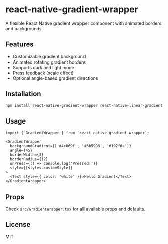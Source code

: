 # react-native-gradient-wrapper

A flexible React Native gradient wrapper component with animated borders and backgrounds.

## Features

- Customizable gradient background
- Animated rotating gradient borders
- Supports dark and light mode
- Press feedback (scale effect)
- Optional angle-based gradient directions

## Installation

```bash
npm install react-native-gradient-wrapper react-native-linear-gradient
```

## Usage

```tsx
import { GradientWrapper } from 'react-native-gradient-wrapper';

<GradientWrapper
  backgroundGradient={['#4c669f', '#3b5998', '#192f6a']}
  angle={45}
  borderWidth={3}
  borderRadius={12}
  onPress={() => console.log('Pressed!')}
  style={[styles.customStyle]}
>
  <Text style={{ color: 'white' }}>Hello Gradient</Text>
</GradientWrapper>
```

## Props

Check `src/GradientWrapper.tsx` for all available props and defaults.

## License

MIT
